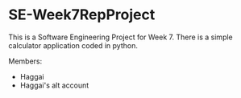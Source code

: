 # SE-Week7RepProject

This is a Software Engineering Project for Week 7.
There is a simple calculator application coded in python.

Members:
- Haggai
- Haggai's alt account
